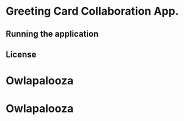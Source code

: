 # Greeting Card Collaboration App.

## Running the application

<!-- Clone the application:

```bash
git clone https://github.com/philnash/phism.git
cd phism
```

Install the dependencies:

```bash
npm install
```

Copy the `.env.example` file to `.env`.

```bash
cp .env.example .env
``` -->

<!-- Fill in your Twilio Account SID and an [API Key and Secret that you can generate in the Twilio console](https://www.twilio.com/console/video/project/api-keys) in the `.env` file.

Run the dev server:

```bash
npm start
```

## Todo/ideas

- [x] Choose and switch camera and microphone
- [x] Join a room
- [x] Disconnect from room
- [x] Screen sharing
- [x] Emoji reactions 👎👍⏪⏩☕😂👏❤️⏰✋✅❌🤦
- [x] Muting yourself and hiding video
- [x] Dominant speaker detection
- [x] Push to talk
- [x] Mute other
- [x] Whiteboard
  - [x] Place whiteboard above action buttons
  - [x] Colours for whiteboard
  - [x] Disable share screen when whiteboard active
  - [x] Disable whiteboard when share screen active
  - [x] Brush options
- [x] Name overlay on video
- [ ] Reconnecting logic
- [ ] Group selfie button (does canvas allow this?)
- [ ] Code of conduct room joining barrier
- [ ] Joinable links for rooms
- [ ] Breakout rooms
- [ ] Chat (Twilio Programmable Chat)
- [ ] Live captions (Web Speech API)
- [ ] Virtual background ([TensorFlow.js](https://blog.tensorflow.org/2019/11/updated-bodypix-2.html))

https://hihayk.github.io/scale/#4/6/50/80/-51/60/20/14/663399/102/51/153/d-1 -->

## License
# Owlapalooza
# Owlapalooza
